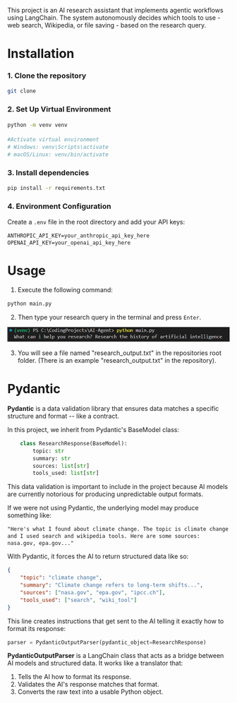 This project is an AI research assistant that implements agentic workflows using LangChain. The system autonomously decides which tools to use - web search, Wikipedia, or file saving - based on the research query.

# Installation
### 1. Clone the repository
```bash
git clone 
```
### 2. Set Up Virtual Environment
```bash
python -m venv venv

#Activate virtual environment
# Windows: venv\Scripts\activate
# macOS/Linux: venv/bin/activate
```
### 3. Install dependencies
```bash
pip install -r requirements.txt
```
### 4. Environment Configuration
Create a `.env` file in the root directory and add your API keys:
```env
ANTHROPIC_API_KEY=your_anthropic_api_key_here
OPENAI_API_KEY=your_openai_api_key_here
```
# Usage
1. Execute the following command:
```bash
python main.py
```
2. Then type your research query in the terminal and press `Enter`.

![alt text](image.png)

3. You will see a file named "research_output.txt" in the repositories root folder. (There is an example "research_output.txt" in the repository).

# Pydantic
**Pydantic** is a data validation library that ensures data matches a specific structure and format -- like a contract.

In this project, we inherit from Pydantic's BaseModel class:
```python
    class ResearchResponse(BaseModel):
        topic: str
        summary: str
        sources: list[str]
        tools_used: list[str]
```
This data validation is important to include in the project because AI models are currently notorious for producing unpredictable output formats.

If we were not using Pydantic, the underlying model may produce something like:
```
"Here's what I found about climate change. The topic is climate change and I used search and wikipedia tools. Here are some sources: nasa.gov, epa.gov..."
```

With Pydantic, it forces the AI to return structured data like so:
```json
{
    "topic": "climate change",
    "summary": "Climate change refers to long-term shifts...",
    "sources": ["nasa.gov", "epa.gov", "ipcc.ch"],
    "tools_used": ["search", "wiki_tool"]
}
```

This line creates instructions that get sent to the AI telling it exactly how to format its response:
```python
parser = PydanticOutputParser(pydantic_object=ResearchResponse)
```
**PydanticOutputParser** is a LangChain class that acts as a bridge between AI models and structured data. It works like a translator that:
1. Tells the AI how to format its response.
2. Validates the AI's response matches that format.
3. Converts the raw text into a usable Python object.